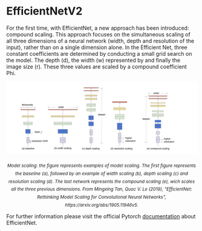 # EfficientNetV2
For the first time, with EfficientNet, a new approach has been introduced: compound scaling. This approach focuses on the simultaneous scaling of all three dimensions of a neural network (width, depth and resolution of the input), rather than on a single dimension alone. In the Efficient Net, three constant coefficients are determined by conducting a small grid search on the model. The depth (d), the width (w) represented by and finally the image size (r). These three values are scaled by a compound coefficient Phi.
<br>

<p align="center">
  <img src="https://github.com/andreleo02/deep-dream-team/blob/b0373d74a443032450c71075cdc4050240c32339/EfficientNet.png?raw=true" width="512"/>  
</p>

<p align="center">
  <sub><em>Model scaling: the figure represents examples of model scaling. The first figure represents the baseline (a), followed by an example of width scaling (b), depth scaling (c) and resolution scaling (d). The last network represents the compound scaling (e), wich scales all the three previous dimensions. From Mingxing Tan, Quoc V. Le (2019), "EfficientNet: Rethinking Model Scaling for Convolutional Neural Networks", https://arxiv.org/abs/1905.11946v5.</em></sub>
</p>

For further information please visit the official Pytorch [documentation](https://pytorch.org/hub/nvidia_deeplearningexamples_efficientnet/) about EfficientNet.
